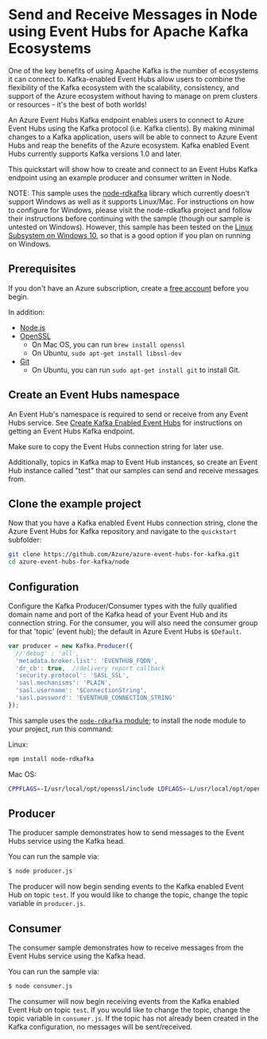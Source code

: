 # Send and Receive Messages in Node using Event Hubs for Apache Kafka Ecosystems

One of the key benefits of using Apache Kafka is the number of ecosystems it can connect to. Kafka-enabled Event Hubs allow users to combine the flexibility of the Kafka ecosystem with the scalability, consistency, and support of the Azure ecosystem without having to manage on prem clusters or resources - it's the best of both worlds!

An Azure Event Hubs Kafka endpoint enables users to connect to Azure Event Hubs using the Kafka protocol (i.e. Kafka clients). By making minimal changes to a Kafka application, users will be able to connect to Azure Event Hubs and reap the benefits of the Azure ecosystem. Kafka enabled Event Hubs currently supports Kafka versions 1.0 and later.

This quickstart will show how to create and connect to an Event Hubs Kafka endpoint using an example producer and consumer written in Node.

NOTE: This sample uses the [node-rdkafka](https://github.com/Blizzard/node-rdkafka) library which currently doesn't support Windows as well as it supports Linux/Mac. For instructions on how to configure for Windows, please visit the node-rdkafka project and follow their instructions before continuing with the sample (though our sample is untested on Windows). However, this sample has been tested on the [Linux Subsystem on Windows 10](https://docs.microsoft.com/en-us/windows/wsl/install-win10), so that is a good option if you plan on running on Windows.

## Prerequisites

If you don't have an Azure subscription, create a [free account](https://azure.microsoft.com/free/?ref=microsoft.com&utm_source=microsoft.com&utm_medium=docs&utm_campaign=visualstudio) before you begin.

In addition:

-   [Node.js](https://nodejs.org)
-   [OpenSSL](https://github.com/openssl/openssl)
    -   On Mac OS, you can run `brew install openssl`
    -   On Ubuntu, `sudo apt-get install libssl-dev`
-   [Git](https://www.git-scm.com/downloads)
    -   On Ubuntu, you can run `sudo apt-get install git` to install Git.

## Create an Event Hubs namespace

An Event Hub's namespace is required to send or receive from any Event Hubs service. See [Create Kafka Enabled Event Hubs](https://docs.microsoft.com/azure/event-hubs/event-hubs-create-kafka-enabled) for instructions on getting an Event Hubs Kafka endpoint.

Make sure to copy the Event Hubs connection string for later use.

Additionally, topics in Kafka map to Event Hub instances, so create an Event Hub instance called "test" that our samples can send and receive messages from.

## Clone the example project

Now that you have a Kafka enabled Event Hubs connection string, clone the Azure Event Hubs for Kafka repository and navigate to the `quickstart` subfolder:

```bash
git clone https://github.com/Azure/azure-event-hubs-for-kafka.git
cd azure-event-hubs-for-kafka/node
```

## Configuration

Configure the Kafka Producer/Consumer types with the fully qualified domain name and port of the Kafka head of your Event Hub and its connection string. For the consumer, you will also need the consumer group for that 'topic' (event hub); the default in Azure Event Hubs is `$Default`.

```javascript
var producer = new Kafka.Producer({
  //'debug' : 'all',
  'metadata.broker.list': 'EVENTHUB_FQDN',
  'dr_cb': true,  //delivery report callback
  'security.protocol': 'SASL_SSL',
  'sasl.mechanisms': 'PLAIN',
  'sasl.username': '$ConnectionString',
  'sasl.password': 'EVENTHUB_CONNECTION_STRING'
});

```

This sample uses the [`node-rdkafka` module](https://github.com/Blizzard/node-rdkafka); to install the node module to your project, run this command:

Linux:
```bash
npm install node-rdkafka
```

Mac OS:
``` bash
CPPFLAGS=-I/usr/local/opt/openssl/include LDFLAGS=-L/usr/local/opt/openssl/lib npm install node-rdkafka
```

## Producer

The producer sample demonstrates how to send messages to the Event Hubs service using the Kafka head.

You can run the sample via:

```bash
$ node producer.js
```

The producer will now begin sending events to the Kafka enabled Event Hub on topic `test`. If you would like to change the topic, change the topic variable in `producer.js`.

## Consumer

The consumer sample demonstrates how to receive messages from the Event Hubs service using the Kafka head.

You can run the sample via:

```bash
$ node consumer.js
```

The consumer will now begin receiving events from the Kafka enabled Event Hub on topic `test`. If you would like to change the topic, change the topic variable in `consumer.js`. If the topic has not already been created in the Kafka configuration, no messages will be sent/received.

